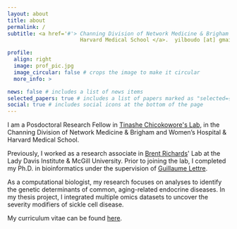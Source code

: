 ```yaml
---
layout: about
title: about
permalink: /
subtitle: <a href='#'> Channing Division of Network Medicine & Brigham and Women’s Hospital & <br>
                       Harvard Medical School </a>.  yilboudo [at] gmail [dot] com.

profile:
  align: right
  image: prof_pic.jpg
  image_circular: false # crops the image to make it circular
  more_info: >

news: false # includes a list of news items
selected_papers: true # includes a list of papers marked as "selected={true}"
social: true # includes social icons at the bottom of the page
---
```

I am a Posdoctoral Research Fellow in [Tinashe Chicokowore's Lab](https://www.tinashechikowore.com/), in the Channing Division of Network Medicine & Brigham and Women’s Hospital & Harvard Medical School.

Previously, I worked as a research associate in [Brent Richards](https://www.mcgill.ca/genepi/)' Lab at the Lady Davis Institute & McGill University. Prior to joining the lab, I completed my Ph.D. in bioinformatics under the supervision of [Guillaume Lettre](http://www.mhi-humangenetics.org/fr/membres/). 

As a computational biologist, my research focuses on analyses to identify the genetic determinants of common, aging-related endocrine diseases. In my thesis project, I integrated multiple omics datasets to uncover the severity modifiers of sickle cell disease. 

My curriculum vitae can be found [here](assets/pdf/Yann_Ilboudo_CV_Oct302024_RA.pdf).


